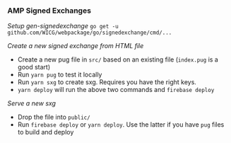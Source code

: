### AMP Signed Exchanges

*Setup gen-signedexchange*
`go get -u github.com/WICG/webpackage/go/signedexchange/cmd/...`


*Create a new signed exchange from HTML file*
 - Create a new pug file in `src/` based on an existing file (`index.pug` is a good start)
 - Run `yarn pug` to test it locally
 - Run `yarn sxg` to create sxg. Requires you have the right keys.
 - `yarn deploy` will run the above two commands and `firebase deploy`

*Serve a new sxg*
 - Drop the file into `public/`
 - Run `firebase deploy` or `yarn deploy`. Use the latter if you have `pug` files to build and deploy
